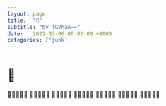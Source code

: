 ```yaml
---
layout: page
title:  "👻"
subtitle: "by TGVhaA=="
date:   2022-03-06 00:00:00 +0800
categories: ["junk]
---
```


# 👻
👻👻👻👻👻
👻👻👻👻👻
👻👻👻👻👻
👻👻👻👻👻
👻👻👻👻👻
👻👻👻👻👻
👻👻👻👻👻